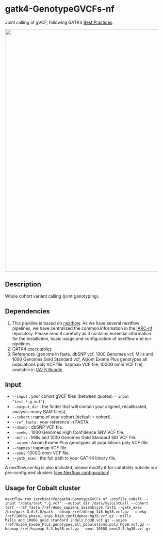 # gatk4-GenotypeGVCFs-nf
Joint calling of gVCF, following GATK4 [Best Practices](https://software.broadinstitute.org/gatk/best-practices/workflow?id=11145).

<img src="https://us.v-cdn.net/5019796/uploads/editor/mz/tzm69d8e2spl.png" width="800" />

## Description

Whole cohort variant calling (joint genotyping).

## Dependencies 

1. This pipeline is based on [nextflow](https://www.nextflow.io). As we have several nextflow pipelines, we have centralized the common information in the [IARC-nf](https://github.com/IARCbioinfo/IARC-nf) repository. Please read it carefully as it contains essential information for the installation, basic usage and configuration of nextflow and our pipelines.
2. [GATK4 executables](https://software.broadinstitute.org/gatk/download/)
3. References (genome in fasta, dbSNP vcf, 1000 Genomes vcf, Mills and 1000 Genomes Gold Standard vcf, Axiom Exome Plus genotypes all populations poly VCF file, hapmap VCF file, 1000G omni VCF file), available in [GATK Bundle](https://software.broadinstitute.org/gatk/download/bundle).

## Input

- `--input` : your cohort gVCF files (between quotes) `--input "test_*.g.vcf"`)
- `--output_dir` : the folder that will contain your aligned, recalibrated, analysis-ready BAM file(s).
- `--cohort` : name of your cohort (default = cohort). 
- `--ref_fasta` : your reference in FASTA. 
- `--dbsnp` : dbSNP VCF file. 
- `--onekg` : 1000 Genomes High Confidence SNV VCF file. 
- `--mills` : Mills and 1000 Genomes Gold Standard SID VCF file. 
- `--axiom` : Axiom Exome Plus genotypes all populations poly VCF file. 
- `--hapmap` : hapmap VCF file. 
- `--omni` :1000G omni VCF file. 
- `--gatk_exec` : the full path to your GATK4 binary file.

A nextflow.config is also included, please modify it for suitability outside our pre-configured clusters ([see Nexflow configuration](https://www.nextflow.io/docs/latest/config.html#configuration-file)).

## Usage for Cobalt cluster
```
nextflow run iarcbioinfo/gatk4-GenotypeGVCFs.nf -profile cobalt --input "/data/test_*.g.vcf" --output_dir /data/myJointCall --cohort test --ref_fasta /ref/Homo_sapiens_assembly38.fasta --gatk_exec /bin/gatk-4.0.5.0/gatk --dbsnp /ref/dbsnp_146.hg38.vcf.gz --onekg /ref/1000G_phase1.snps.high_confidence.hg38.vcf.gz --mills Mills_and_1000G_gold_standard.indels.hg38.vcf.gz --axiom /ref/Axiom_Exome_Plus.genotypes.all_populations.poly.hg38.vcf.gz --hapmap /ref/hapmap_3.3.hg38.vcf.gz --omni 1000G_omni2.5.hg38.vcf.gz
```


